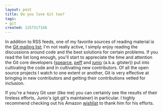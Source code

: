 ```yaml
--- 
layout: post
title: Do you love Git too?
tags: 
- git
created: 1257317168
---
```

In addition to RSS feeds, one of my favorite sources of reading material is the <a id="aptureLink_kVnWAHwnNd" href="http://git-scm.org">Git mailing list</a>; I'm not really active, I simply enjoy reading the discussions around code and the best solutions for certain problems. If you read the list long enough, you'll start to appreciate the time and attention the Git core developers (<a id="aptureLink_xnlR489xfT" href="http://www.linkedin.com/pub/shawn-pearce/0/a93/61">spearce</a>, <a id="aptureLink_m0cWtPFy7a" href="http://peff.net/peff/">peff</a> and <a id="aptureLink_GNv5qRpV4O" href="http://gitster.livejournal.com">junio</a> (a.k.a. gitster)) put into cultivating the code and in cultivating new contributors. Of all the open source projects I watch to one extent or another, Git is very effective at bringing in new contributors and getting their contributions vetted for inclusion.

If you're a heavy Git user (like me) you can certainly see the results of their tireless efforts, Junio's (git.git's maintainer) in particular. I highly recommend checking out his Amazon [wishlist](http://www.amazon.com/gp/registry/wishlist/1513KNZE30W63) to thank him for his efforts.
